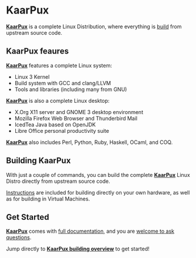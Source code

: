 **KaarPux**
===========

**[KaarPux](http://kaarpux.kaarposoft.dk/)** is a complete Linux Distribution, where everything is [build](http://kaarpux.kaarposoft.dk/building_overview.html) from upstream source code. 


**KaarPux feaures**
-------------------

**[KaarPux](http://kaarpux.kaarposoft.dk/)** features a complete Linux system:

-   Linux 3 Kernel
-   Build system with GCC and clang/LLVM
-   Tools and libraries (including many from GNU) 

**[KaarPux](http://kaarpux.kaarposoft.dk/)** is also a complete Linux desktop:

-   X.Org X11 server and GNOME 3 desktop environment
-   Mozilla Firefox Web Browser and Thunderbird Mail
-   IcedTea Java based on OpenJDK
-   Libre Office personal productivity suite 

**[KaarPux](http://kaarpux.kaarposoft.dk/)** also includes Perl, Python, Ruby, Haskell, OCaml, and COQ.


**Building KaarPux**
--------------------

With just a couple of commands, you can build the complete **[KaarPux](http://kaarpux.kaarposoft.dk/)** Linux Distro directly from upstream source code.

[Instructions](http://kaarpux.kaarposoft.dk/building_overview.html) are included for building directly on your own hardware, as well as for building in Virtual Machines.

**Get Started**
---------------

**[KaarPux](http://kaarpux.kaarposoft.dk/)** comes with [full documentation](http://kaarpux.kaarposoft.dk/documentation.html), and you are [welcome to ask questions](http://kaarpux.kaarposoft.dk/help.html).

Jump directly to **[KaarPux building overview](http://kaarpux.kaarposoft.dk/building_overview.html)** to get started! 

